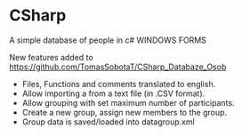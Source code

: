 # CSharp
A simple database of people in c# WINDOWS FORMS

New features added to https://github.com/TomasSobotaT/CSharp_Databaze_Osob
* Files, Functions and comments translated to english.
* Allow importing a from a text file (in .CSV format).
* Allow grouping with set maximum number of participants.
* Create a new group, assign new members to the group.
* Group data is saved/loaded into datagroup.xml
